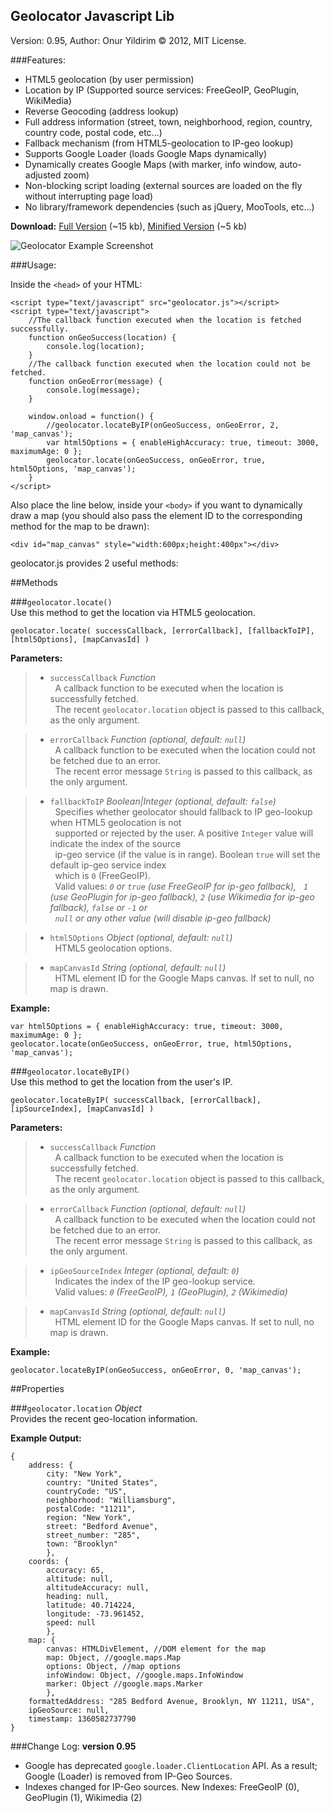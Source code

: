## Geolocator Javascript Lib
Version: 0.95,   Author: Onur Yildirim © 2012, MIT License.

###Features:

 - HTML5 geolocation (by user permission)
 - Location by IP (Supported source services: FreeGeoIP, GeoPlugin, WikiMedia)
 - Reverse Geocoding (address lookup)
 - Full address information (street, town, neighborhood, region,
   country, country code, postal code, etc...)
 - Fallback mechanism (from HTML5-geolocation to IP-geo lookup)
 - Supports Google Loader (loads Google Maps dynamically)
 - Dynamically creates Google Maps (with marker, info window, auto-adjusted zoom)
 - Non-blocking script loading (external sources are loaded on the fly without interrupting page load)
 - No library/framework dependencies (such as jQuery, MooTools, etc...)  

**Download:** [Full Version](https://raw.github.com/onury/geolocator/master/src/geolocator.js) (~15 kb), [Minified Version](https://raw.github.com/onury/geolocator/master/src/geolocator.min.js) (~5 kb)

![Geolocator Example Screenshot](https://raw.github.com/onury/geolocator/master/screenshots/geolocator-example.jpg)  

###Usage:

Inside the `<head>` of your HTML:

    <script type="text/javascript" src="geolocator.js"></script>
    <script type="text/javascript">
        //The callback function executed when the location is fetched successfully.
        function onGeoSuccess(location) {
            console.log(location);
        }
        //The callback function executed when the location could not be fetched.
        function onGeoError(message) {
            console.log(message);
        }

        window.onload = function() { 
            //geolocator.locateByIP(onGeoSuccess, onGeoError, 2, 'map_canvas');
            var html5Options = { enableHighAccuracy: true, timeout: 3000, maximumAge: 0 };
            geolocator.locate(onGeoSuccess, onGeoError, true, html5Options, 'map_canvas');
        }
    </script>

Also place the line below, inside your `<body>` if you want to dynamically draw a map (you should also pass the element ID to the corresponding method for the map to be drawn):

    <div id="map_canvas" style="width:600px;height:400px"></div>

geolocator.js provides 2 useful methods:  

##Methods  

###`geolocator.locate()`  
Use this method to get the location via HTML5 geolocation.

    geolocator.locate( successCallback, [errorCallback], [fallbackToIP], [html5Options], [mapCanvasId] )

**Parameters:**

> - `successCallback`   *Function*  
> &nbsp; A callback function to be executed when the location is successfully fetched.  
> &nbsp; The recent `geolocator.location` object is passed to this callback, as the only argument.
  
> - `errorCallback`   *Function  (optional, default: `null`)*  
> &nbsp; A callback function to be executed when the location could not be fetched due to an error.  
> &nbsp; The recent error message `String` is passed to this callback, as the only argument. 
  
> - `fallbackToIP`   *Boolean|Integer (optional, default: `false`)*  
> &nbsp; Specifies whether geolocator should fallback to IP geo-lookup when HTML5 geolocation is not  
> &nbsp; supported or rejected by the user. A positive `Integer` value will indicate the index of the source  
> &nbsp; ip-geo service (if the value is in range). Boolean `true` will set the default ip-geo service index  
> &nbsp; which is `0` (FreeGeoIP).  
> &nbsp; Valid values: *`0` or `true` (use FreeGeoIP for ip-geo fallback), 
> &nbsp; `1` (use GeoPlugin for ip-geo fallback), `2` (use Wikimedia for ip-geo fallback), `false` or `-1` or  
> &nbsp; `null` or any other value (will disable ip-geo fallback)*  
  
> - `html5Options`   *Object (optional, default: `null`)*  
> &nbsp; HTML5 geolocation options.  
  
> - `mapCanvasId`   *String (optional, default: `null`)*  
> &nbsp; HTML element ID for the Google Maps canvas. If set to null, no map is drawn.    

**Example:**

    var html5Options = { enableHighAccuracy: true, timeout: 3000, maximumAge: 0 };
    geolocator.locate(onGeoSuccess, onGeoError, true, html5Options, 'map_canvas');

###`geolocator.locateByIP()`  
Use this method to get the location from the user's IP.

    geolocator.locateByIP( successCallback, [errorCallback], [ipSourceIndex], [mapCanvasId] )

**Parameters:**

> - `successCallback`   *Function*  
> &nbsp; A callback function to be executed when the location is successfully fetched.  
> &nbsp; The recent `geolocator.location` object is passed to this callback, as the only argument.  
  
> - `errorCallback`   *Function (optional, default: `null`)*  
> &nbsp; A callback function to be executed when the location could not be fetched due to an error.  
> &nbsp; The recent error message `String` is passed to this callback, as the only argument.  
  
> - `ipGeoSourceIndex`   *Integer (optional, default: `0`)*  
> &nbsp; Indicates the index of the IP geo-lookup service.  
> &nbsp; Valid values: *`0` (FreeGeoIP), `1` (GeoPlugin), `2` (Wikimedia)*   
  
> - `mapCanvasId`   *String (optional, default: `null`)*  
> &nbsp; HTML element ID for the Google Maps canvas. If set to null, no map is drawn.  

**Example:**

    geolocator.locateByIP(onGeoSuccess, onGeoError, 0, 'map_canvas');

##Properties  

###`geolocator.location`   *Object*  
Provides the recent geo-location information.

**Example Output:**

    {
        address: {
            city: "New York",
            country: "United States",
            countryCode: "US",
            neighborhood: "Williamsburg",
            postalCode: "11211",
            region: "New York",
            street: "Bedford Avenue",
            street_number: "285",
            town: "Brooklyn"
            },
        coords: {
            accuracy: 65,
            altitude: null,
            altitudeAccuracy: null,
            heading: null,
            latitude: 40.714224,
            longitude: -73.961452,
            speed: null
            },
        map: {
            canvas: HTMLDivElement, //DOM element for the map
            map: Object, //google.maps.Map
            options: Object, //map options
            infoWindow: Object, //google.maps.InfoWindow
            marker: Object //google.maps.Marker
            },
        formattedAddress: "285 Bedford Avenue, Brooklyn, NY 11211, USA",
        ipGeoSource: null,
        timestamp: 1360582737790
    }

###Change Log:
**version 0.95**
 - Google has deprecated `google.loader.ClientLocation` API. As a result; Google (Loader) is removed from IP-Geo Sources.
 - Indexes changed for IP-Geo sources. New Indexes: FreeGeoIP (0), GeoPlugin (1), Wikimedia (2)


  [1]: http://onuryildirim.com/files/geolocator.js
  [2]: http://onuryildirim.com/files/geolocator.min.js
